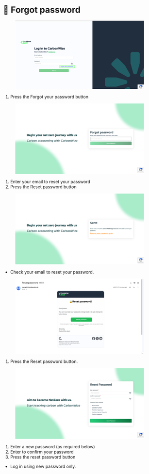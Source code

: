 # 🔐 Forgot password

<figure><img src="../.gitbook/assets/image (4).png" alt=""><figcaption></figcaption></figure>

1. Press the Forgot your password button



<figure><img src="../.gitbook/assets/image (1) (1).png" alt=""><figcaption></figcaption></figure>

1. Enter your email to reset your password&#x20;
2. Press the Reset password button



<figure><img src="../.gitbook/assets/image (2) (1).png" alt=""><figcaption></figcaption></figure>

* Check your email to reset your password.



<figure><img src="../.gitbook/assets/image (3) (1).png" alt=""><figcaption></figcaption></figure>

1. Press the Reset password button.



<figure><img src="../.gitbook/assets/image (4) (1).png" alt=""><figcaption></figcaption></figure>

1. Enter a new password (as required below)
2. Enter to confirm your password
3. Press the reset password button

* Log in using new password only.
